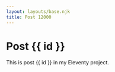```yaml
---
layout: layouts/base.njk
title: Post 12000
---
```


# Post {{ id }}

This is post {{ id }} in my Eleventy project.
